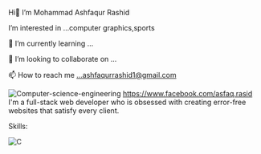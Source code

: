  Hi👋  I’m Mohammad Ashfaqur Rashid

I’m interested in ...computer graphics,sports

🌱 I’m currently learning ...

💞️ I’m looking to collaborate on ...

📫 How to reach me ...ashfaqurrashid1@gmail.com
  
![Computer-science-engineering](https://github.com/ashfaqur-rashidmo/ashfaqur-rashidmo/assets/135977170/f38db8bb-a274-4df3-87a8-9eaaa042b717)
https://www.facebook.com/asfaq.rasid
I'm a full-stack web developer who is obsessed with creating error-free websites that satisfy every client.

Skills:


   ![C](https://github.com/ashfaqur-rashidmo/ashfaqur-rashidmo/assets/135977170/0d4c15a2-5258-451b-8911-ad6e6ca7fbdd)    

<!---
ashfaqur-rashidmo/ashfaqur-rashidmo is a ✨ special ✨ repository because its `README.md` (this file) appears on your GitHub profile.
You can click the Preview link to take a look at your changes.
--->
